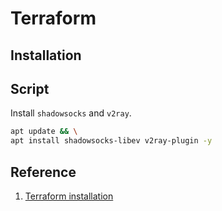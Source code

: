 # Terraform

## Installation


## Script
Install `shadowsocks` and `v2ray`.
```sh
apt update && \
apt install shadowsocks-libev v2ray-plugin -y
```

## Reference
1. [Terraform installation](https://developer.hashicorp.com/terraform/tutorials/aws-get-started/install-cli)